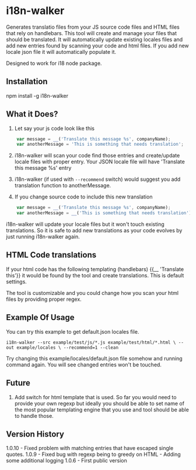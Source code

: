 # i18n-walker

Generates translatio files from your JS source code files and HTML files that rely on handlebars.
This tool will create and manage your files that should be translated. It will automatically update
existing locales files and add new entries found by scanning your code and html files.
If you add new locale json file it will automatically populate it.

Designed to work for i18 node package.

## Installation

npm install -g i18n-walker

## What it Does?

1. Let say your js code look like this
```javascript
    var message = __('Translate this message %s', companyName);
    var anotherMessage = 'This is something that needs translation';
```
2. i18n-walker will scan your code find those entries and create/update locale files with proper entry.
Your JSON locale file will have 'Translate this message %s' entry

3. i18n-walker (if used with `--recommend` switch) would suggest you add translation function to anotherMessage.

4. If you change source code to include this new translation
```javascript
    var message = __('Translate this message %s', companyName);
    var anotherMessage = __('This is something that needs translation');
```
i18n-walker will update your locale files but it won't touch existing translations.
So it is safe to add new translations as your code evolves by just running i18n-walker again.

## HTML Code translations
If your html code has the following templating (handlebars) {{__ 'Translate this'}} it would be found by the tool and create translations. This is default settings.

The tool is customizable and you could change how you scan your html files by providing proper regex.

## Example Of Usage

You can try this example to get default.json locales file.

`i18n-walker --src example/test/js/*.js example/test/html/*.html \
    --out example/locales \
    --recommend=1 --clean`

Try changing this example/locales/default.json file somehow and running command again. You will see
changed entries won't be touched.

## Future
1. Add switch for html template that is used. So far you would need to provide your own regexp but ideally you should be able to set name of the most popular templating engine that you use and tool should be able to handle those.

## Version History
1.0.10
	- Fixed problem with matching entries that have escaped single quotes.
1.0.9
	- Fixed bug with regexp being to greedy on HTML
	- Adding some additional logging
1.0.6
	- First public version
